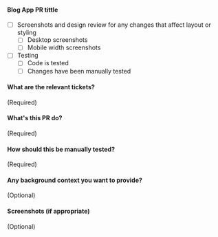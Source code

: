 #### Blog App PR tittle

- [ ] Screenshots and design review for any changes that affect layout or styling
  - [ ] Desktop screenshots
  - [ ] Mobile width screenshots
- [ ] Testing
  - [ ] Code is tested
  - [ ] Changes have been manually tested

#### What are the relevant tickets?
(Required)

#### What's this PR do?
(Required)

#### How should this be manually tested?
(Required)

#### Any background context you want to provide?
(Optional)

#### Screenshots (if appropriate)
(Optional)
